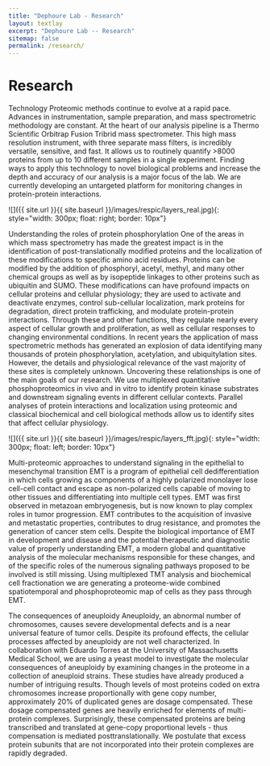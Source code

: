 ```yaml
---
title: "Dephoure Lab - Research"
layout: textlay
excerpt: "Dephoure Lab -- Research"
sitemap: false
permalink: /research/
---
```


# Research

Technology
Proteomic methods continue to evolve at a rapid pace. Advances in instrumentation, sample preparation, and mass spectrometric methodology are constant. At the heart of our analysis pipeline is a Thermo Scientific Orbitrap Fusion Tribrid mass spectrometer. This high mass resolution instrument, with three separate mass filters, is incredibly versatile, sensitive, and fast. It allows us to routinely quantify >8000 proteins from up to 10 different samples in a single experiment. Finding ways to apply this technology to novel biological problems and increase the depth and accuracy of our analysis is a major focus of the lab. We are currently developing an untargeted platform for monitoring changes in protein-protein interactions. 
 
![]({{ site.url }}{{ site.baseurl }}/images/respic/layers_real.jpg){: style="width: 300px; float: right; border: 10px"}

Understanding the roles of protein phosphorylation
One of the areas in which mass spectrometry has made the greatest impact is in the identification of post-translationally modified proteins and the localization of these modifications to specific amino acid residues. Proteins can be modified by the addition of phosphoryl, acetyl, methyl, and many other chemical groups as well as by isopeptide linkages to other proteins such as ubiquitin and SUMO. These modifications can have profound impacts on cellular proteins and cellular physiology; they are used to activate and deactivate enzymes, control sub-cellular localization, mark proteins for degradation, direct protein trafficking, and modulate protein-protein interactions. Through these and other functions, they regulate nearly every aspect of cellular growth and proliferation, as well as cellular responses to changing environmental conditions. In recent years the application of mass spectrometric methods has generated an explosion of data identifying many thousands of protein phosphorylation, acetylation, and ubiquitylation sites. However, the details and physiological relevance of the vast majority of these sites is completely unknown. Uncovering these relationships is one of the main goals of our research. We use multiplexed quantitative phosphoproteomics in vivo and in vitro to identify protein kinase substrates and downstream signaling events in different cellular contexts. Parallel analyses of protein interactions and localization using proteomic and classical biochemical and cell biological methods allow us to identify sites that affect cellular physiology.

![]({{ site.url }}{{ site.baseurl }}/images/respic/layers_fft.jpg){: style="width: 300px; float: left; border: 10px"}

Multi-proteomic approaches to understand signaling in the epithelial to mesenchymal transition
EMT is a program of epithelial cell dedifferentiation in which cells growing as components of a highly polarized monolayer lose cell-cell contact and escape as non-polarized cells capable of moving to other tissues and differentiating into multiple cell types. EMT was first observed in metazoan embryogenesis, but is now known to play complex roles in tumor progression. EMT contributes to the acquisition of invasive and metastatic properties, contributes to drug resistance, and promotes the generation of cancer stem cells. Despite the biological importance of EMT in development and disease and the potential therapeutic and diagnostic value of properly understanding EMT, a modern global and quantitative analysis of the molecular mechanisms responsible for these changes, and of the specific roles of the numerous signaling pathways proposed to be involved is still missing. Using multiplexed TMT analysis and biochemical cell fractionation we are generating a proteome-wide combined spatiotemporal and phosphoproteomic map of cells as they pass through EMT. 

The consequences of aneuploidy
Aneuploidy, an abnormal number of chromosomes, causes severe developmental defects and is a near universal feature of tumor cells. Despite its profound effects, the cellular processes affected by aneuploidy are not well characterized. In collaboration with Eduardo Torres at the University of Massachusetts Medical School, we are using a yeast model to investigate the molecular consequences of aneuploidy by examining changes in the proteome in a collection of aneuploid strains. These studies have already produced a number of intriguing results. Though levels of most proteins coded on extra chromosomes increase proportionally with gene copy number, approximately 20% of duplicated genes are dosage compensated. These dosage compensated genes are heavily enriched for elements of multi-protein complexes. Surprisingly, these compensated proteins are being transcribed and translated at gene-copy proportional levels - thus compensation is mediated posttranslationally. We postulate that excess protein subunits that are not incorporated into their protein complexes are rapidly degraded.
